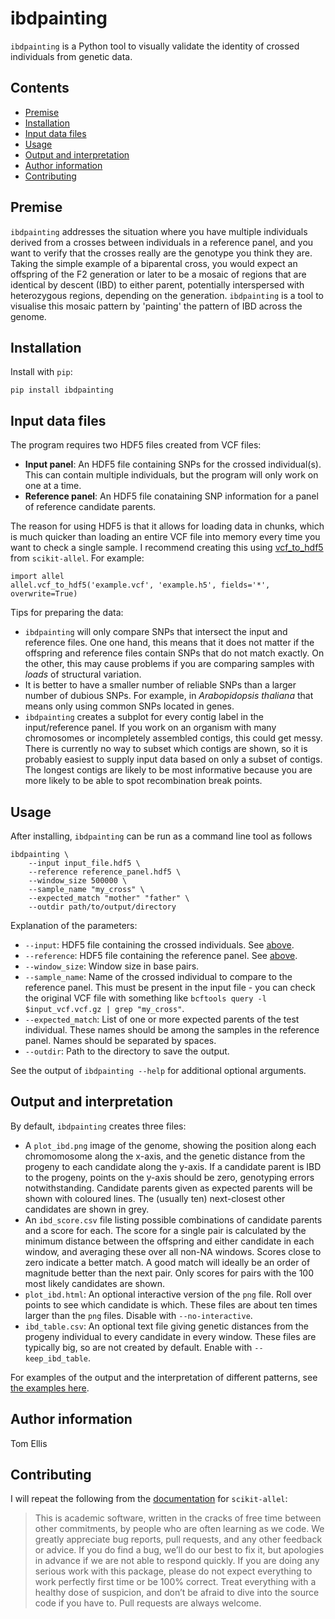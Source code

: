 # ibdpainting

`ibdpainting` is a Python tool to visually validate the identity of crossed individuals
from genetic data.

## Contents

- [Premise](#premise)
- [Installation](#installation)
- [Input data files](#input-data-files)
- [Usage](#usage)
- [Output and interpretation](#output-and-interpretation)
- [Author information](#author-information)
- [Contributing](#contributing)

## Premise

`ibdpainting` addresses the situation where you have multiple individuals
derived from a crosses between individuals in a reference panel, and you want to
verify that the crosses really are the genotype you think they are. Taking the
simple example of a biparental cross, you would expect an offspring of the F2 
generation or later to be a mosaic of regions that are identical by descent (IBD)
to either parent, potentially interspersed with heterozygous regions, depending
on the generation.
`ibdpainting` is a tool to visualise this mosaic pattern by 'painting' the
pattern of IBD across the genome.

## Installation

Install with `pip`:
```
pip install ibdpainting
```

## Input data files

The program requires two HDF5 files created from VCF files:

* **Input panel**: An HDF5 file containing SNPs for the crossed individual(s).
This can contain multiple individuals, but the program will only work on one at
a time.
* **Reference panel**: An HDF5 file conataining SNP information for a panel of reference candidate
parents.

The reason for using HDF5 is that it allows for loading data in chunks,
which is much quicker than loading an entire VCF file into memory every time you
want to check a single sample. I recommend creating this using
[vcf_to_hdf5](https://scikit-allel.readthedocs.io/en/latest/io.html#allel.vcf_to_hdf5)
from `scikit-allel`. For example:
```
import allel
allel.vcf_to_hdf5('example.vcf', 'example.h5', fields='*', overwrite=True)
```

Tips for preparing the data:

* `ibdpainting` will only compare SNPs that intersect the input and reference files.
One one hand, this means that it does not matter if the offspring and reference
files contain SNPs that do not match exactly.
On the other, this may cause problems if you are comparing samples with *loads*
of structural variation.
* It is better to have a smaller number of reliable SNPs than a larger number of 
dubious SNPs. For example, in *Arabopidopsis thaliana* that means only using 
common SNPs located in genes.
* `ibdpainting` creates a subplot for every contig label in the input/reference
panel. If you work on an organism with many chromosomes or incompletely assembled
contigs, this could get messy. There is currently no way to subset which 
contigs are shown, so it is probably easiest to supply input data based on only 
a subset of contigs. The longest contigs are likely to be most informative
because you are more likely to be able to spot recombination break points.

## Usage

After installing, `ibdpainting` can be run as a command line tool as follows

```
ibdpainting \
    --input input_file.hdf5 \
    --reference reference_panel.hdf5 \
    --window_size 500000 \
    --sample_name "my_cross" \
    --expected_match "mother" "father" \
    --outdir path/to/output/directory
```

Explanation of the parameters:

* `--input`: HDF5 file containing the crossed individuals. See [above](#input-data-files).
* `--reference`: HDF5 file containing the reference panel. See [above](#input-data-files).
* `--window_size`: Window size in base pairs.
* `--sample_name`: Name of the crossed individual to compare to the reference 
panel. This must be present in the input file - you can check the original VCF file with something
like `bcftools query -l $input_vcf.vcf.gz | grep "my_cross"`.
* `--expected_match`: List of one or more expected parents of the test individual.
These names should be among the samples in the reference panel. Names should be
separated by spaces.
* `--outdir`: Path to the directory to save the output.

See the output of `ibdpainting --help` for additional optional arguments.

## Output and interpretation

By default, `ibdpainting` creates three files:

* A `plot_ibd.png` image of the genome, showing the position along each chromomosome
along the x-axis, and the genetic distance from the progeny to each candidate 
along the y-axis. If a candidate parent is IBD to the progeny, points on the 
y-axis should be zero, genotyping errors notwithstanding. Candidate parents
given as expected parents will be shown with coloured lines. The (usually ten)
next-closest other candidates are shown in grey.
* An `ibd_score.csv` file listing possible combinations of candidate parents
and a score for each. The score for a single pair is calculated by the minimum
distance between the offspring and either candidate in each window, and averaging
these over all non-NA windows. Scores close to zero indicate a better match.
A good match will ideally be an order of magnitude better than the next pair.
Only scores for pairs with the 100 most likely candidates are shown.
* `plot_ibd.html`: An optional interactive version of the `png` file. Roll over points to see which candidate is which. These files are about ten times larger than the `png` files. Disable with `--no-interactive`.
* `ibd_table.csv`: An optional text file giving genetic distances from the progeny individual to every candidate in every window. These files are typically big, so are not created by default. Enable with `--keep_ibd_table`.

For examples of the output and the interpretation of different patterns, see [the examples here](https://github.com/ellisztamas/ibdpainting/blob/main/setup.py/example_results.html).

## Author information

Tom Ellis

## Contributing

I will repeat the following from the [documentation](https://scikit-allel.readthedocs.io/en/stable/) for `scikit-allel`:

> This is academic software, written in the cracks of free time between other commitments, by people who are often learning as we code. We greatly appreciate bug reports, pull requests, and any other feedback or advice. If you do find a bug, we’ll do our best to fix it, but apologies in advance if we are not able to respond quickly. If you are doing any serious work with this package, please do not expect everything to work perfectly first time or be 100% correct. Treat everything with a healthy dose of suspicion, and don’t be afraid to dive into the source code if you have to. Pull requests are always welcome.
